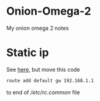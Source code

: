 # Onion-Omega-2
My onion omega 2 notes

# Static ip
See [here](https://community.onion.io/topic/3107/setting-dns-with-static-ip-config/7), but move this code
``` bash
route add default gw 192.168.1.1
```
to end of */etc/rc.common* file
